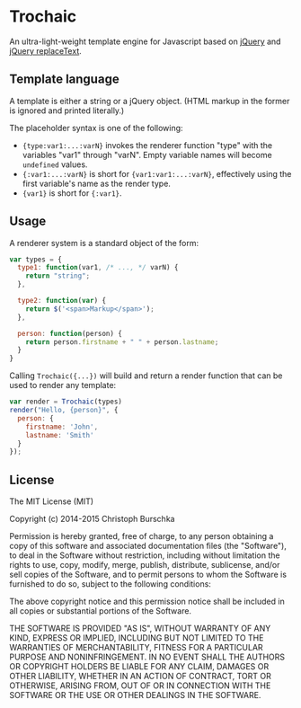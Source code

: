 # Trochaic

An ultra-light-weight template engine for Javascript based on [jQuery](https://jquery.com/)
and [jQuery replaceText](https://github.com/cburschka/jquery-replacetext).

## Template language

A template is either a string or a jQuery object. (HTML markup in the former
is ignored and printed literally.)

The placeholder syntax is one of the following:

* `{type:var1:...:varN}` invokes the renderer function "type" with the variables
  "var1" through "varN". Empty variable names will become `undefined` values.
* `{:var1:...:varN}` is short for `{var1:var1:...:varN}`, effectively using
  the first variable's name as the render type.
* `{var1}` is short for `{:var1}`.

## Usage

A renderer system is a standard object of the form:

```js
var types = {
  type1: function(var1, /* ..., */ varN) {
    return "string";
  },

  type2: function(var) {
    return $('<span>Markup</span>');
  },

  person: function(person) {
    return person.firstname + " " + person.lastname;
  }
}
```

Calling `Trochaic({...})` will build and return a render function that can be
used to render any template:

```js
var render = Trochaic(types)
render("Hello, {person}", {
  person: {
    firstname: 'John',
    lastname: 'Smith'
  }
});
```

## License

The MIT License (MIT)

Copyright (c) 2014-2015 Christoph Burschka

Permission is hereby granted, free of charge, to any person obtaining a copy of
this software and associated documentation files (the "Software"), to deal in
the Software without restriction, including without limitation the rights to
use, copy, modify, merge, publish, distribute, sublicense, and/or sell copies of
the Software, and to permit persons to whom the Software is furnished to do so,
subject to the following conditions:

The above copyright notice and this permission notice shall be included in all
copies or substantial portions of the Software.

THE SOFTWARE IS PROVIDED "AS IS", WITHOUT WARRANTY OF ANY KIND, EXPRESS OR
IMPLIED, INCLUDING BUT NOT LIMITED TO THE WARRANTIES OF MERCHANTABILITY, FITNESS
FOR A PARTICULAR PURPOSE AND NONINFRINGEMENT. IN NO EVENT SHALL THE AUTHORS OR
COPYRIGHT HOLDERS BE LIABLE FOR ANY CLAIM, DAMAGES OR OTHER LIABILITY, WHETHER
IN AN ACTION OF CONTRACT, TORT OR OTHERWISE, ARISING FROM, OUT OF OR IN
CONNECTION WITH THE SOFTWARE OR THE USE OR OTHER DEALINGS IN THE SOFTWARE.
